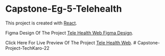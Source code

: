 # Capstone-Eg-5-Telehealth

This project is created with [React](https://reactjs.org/).

Figma Design Of The Project [Tele Health Web Figma Design](https://www.figma.com/file/Dd6Dn6Awowm2BnYxRYevkc/Tele-Health-Web?node-id=1%3A2&t=bpGCRWDXj21dpqy2-0).

Click Here For Live Preview Of The Project [Tele Health Web](https://capstone-eg-5-telehealth.netlify.app/).
#   C a p s t o n e - P r o j e c t - T e c h K a r o - 2 2  
 